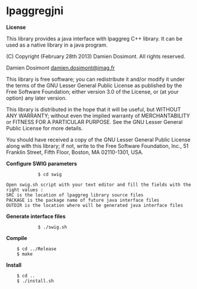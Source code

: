 lpaggregjni
===========


__License__

This library provides a java interface with lpaggreg C++ library.
It can be used as a native library in a java program.

(C) Copyright (February 28th 2013) Damien Dosimont. All rights reserved.

Damien Dosimont <damien.dosimont@imag.fr>

This library is free software; you can redistribute it and/or modify it
under the terms of the GNU Lesser General Public License as published by
the Free Software Foundation; either version 3.0 of the License, or
(at your option) any later version.

This library is distributed in the hope that it will be useful, but
WITHOUT ANY WARRANTY; without even the implied warranty of MERCHANTABILITY
or FITNESS FOR A PARTICULAR PURPOSE. See the GNU Lesser General Public
License for more details.

You should have received a copy of the GNU Lesser General Public
License along with this library; if not, write to the Free Software
Foundation, Inc., 51 Franklin Street, Fifth Floor, Boston, MA  02110-1301,
USA.

__Configure SWIG parameters__

                $ cd swig

    Open swig.sh script with your text editor and fill the fields with the
    right values :
    SRC is the location of lpaggreg library source files
    PACKAGE is the package name of future java interface files
    OUTDIR is the location where will be generated java interface files

__Generate interface files__

                $ ./swig.sh

__Compile__

  		$ cd ../Release
		$ make
		
__Install__

		$ cd ..
		$ ./install.sh

